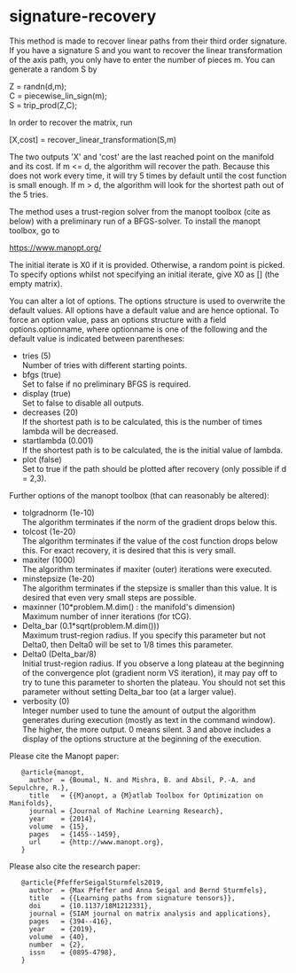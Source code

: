 # signature-recovery

This method is made to recover linear paths from their third order signature. If you have a signature S and you want to recover the linear transformation of the axis path, you only have to enter the number of pieces m. You can generate a random S by

Z = randn(d,m); <br>
C = piecewise_lin_sign(m); <br>
S = trip_prod(Z,C); <br>

In order to recover the matrix, run

[X,cost] = recover_linear_transformation(S,m)

The two outputs 'X' and 'cost' are the last reached point on the manifold and its cost. If m <= d, the algorithm will recover the path. Because this does not work every time, it will try 5 times by default until the cost function is small enough. If m > d, the algorithm will look for the shortest path out of the 5 tries. 

The method uses a trust-region solver from the manopt toolbox (cite as below) with a preliminary run of a BFGS-solver. To install the manopt toolbox, go to

https://www.manopt.org/

The initial iterate is X0 if it is provided. Otherwise, a random point is picked. To specify options whilst not specifying an initial iterate, give X0 as [] (the empty matrix).

You can alter a lot of options. The options structure is used to overwrite the default values. All options have a default value and are hence optional. To force an option value, pass an options structure with a field options.optionname, where optionname is one of the following and the default value is indicated between parentheses:

   * tries (5) <br>
       Number of tries with different starting points.
   * bfgs (true) <br>
       Set to false if no preliminary BFGS is required.
   * display (true) <br>
       Set to false to disable all outputs.
   * decreases (20) <br>
       If the shortest path is to be calculated, this is the number of
       times lambda will be decreased.
   * startlambda (0.001) <br>
       If the shortest path is to be calculated, the is the initial value 
       of lambda.
   * plot (false) <br>
       Set to true if the path should be plotted after recovery (only
       possible if d = 2,3).

   Further options of the manopt toolbox (that can reasonably be altered):

   * tolgradnorm (1e-10) <br>
       The algorithm terminates if the norm of the gradient drops below
       this.
   * tolcost (1e-20) <br>
       The algorithm terminates if the value of the cost function drops
       below this. For exact recovery, it is desired that this is very
       small.
   * maxiter (1000) <br>
       The algorithm terminates if maxiter (outer) iterations were 
       executed. 
   * minstepsize (1e-20) <br>
       The algorithm terminates if the stepsize is smaller than this
       value. It is desired that even very small steps are possible.
   * maxinner (10*problem.M.dim() : the manifold's dimension) <br>
       Maximum number of inner iterations (for tCG).
   * Delta_bar (0.1*sqrt(problem.M.dim())) <br>
       Maximum trust-region radius. If you specify this parameter but not
       Delta0, then Delta0 will be set to 1/8 times this parameter.
   * Delta0 (Delta_bar/8) <br>
       Initial trust-region radius. If you observe a long plateau at the
       beginning of the convergence plot (gradient norm VS iteration), it
       may pay off to try to tune this parameter to shorten the plateau.
       You should not set this parameter without setting Delta_bar too (at
       a larger value).
   * verbosity (0) <br>
       Integer number used to tune the amount of output the algorithm
       generates during execution (mostly as text in the command window).
       The higher, the more output. 0 means silent. 3 and above includes a
       display of the options structure at the beginning of the execution.

 Please cite the Manopt paper:

       @article{manopt,
         author  = {Boumal, N. and Mishra, B. and Absil, P.-A. and Sepulchre, R.},
         title   = {{M}anopt, a {M}atlab Toolbox for Optimization on Manifolds},
         journal = {Journal of Machine Learning Research},
         year    = {2014},
         volume  = {15},
         pages   = {1455--1459},
         url     = {http://www.manopt.org},
       } 

 Please also cite the research paper: 

       @article{PfefferSeigalSturmfels2019,
         author  = {Max Pfeffer and Anna Seigal and Bernd Sturmfels},
         title   = {{Learning paths from signature tensors}},
         doi     = {10.1137/18M1212331},
         journal = {SIAM journal on matrix analysis and applications},
         pages   = {394--416},
         year    = {2019},
         volume  = {40},
         number  = {2},
         issn    = {0895-4798},
       }
